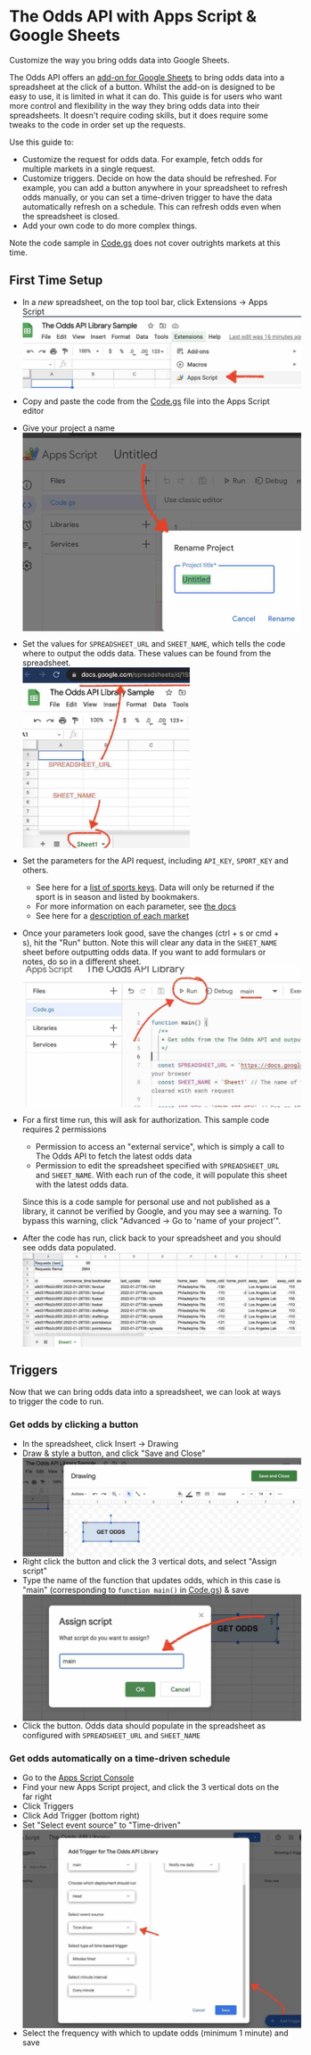 # The Odds API with Apps Script & Google Sheets

Customize the way you bring odds data into Google Sheets.

The Odds API offers an [add-on for Google Sheets](https://workspace.google.com/marketplace/app/sports_odds/426905155013?hl=en&pann=sheets_addon_widget) to bring odds data into a spreadsheet at the click of a button. Whilst the add-on is designed to be easy to use, it is limited in what it can do. This guide is for users who want more control and flexibility in the way they bring odds data into their spreadsheets. It doesn't require coding skills, but it does require some tweaks to the code in order set up the requests.

Use this guide to:

- Customize the request for odds data. For example, fetch odds for multiple markets in a single request.
- Customize triggers. Decide on how the data should be refreshed. For example, you can add a button anywhere in your spreadsheet to refresh odds manually, or you can set a time-driven trigger to have the data automatically refresh on a schedule. This can refresh odds even when the spreadsheet is closed.
- Add your own code to do more complex things.

Note the code sample in [Code.gs](./Code.gs) does not cover outrights markets at this time.

## First Time Setup

- In a *new* spreadsheet, on the top tool bar, click Extensions -> Apps Script
    <img src="screenshots/start_apps_script.jpg" alt="Start Apps Script" style="display: block; max-width: 500px;" />
- Copy and paste the code from the [Code.gs](./Code.gs) file into the Apps Script editor
- Give your project a name
    <img src="screenshots/rename_project.jpg" alt="Rename Project" style="display: block; max-width: 500px;" />
- Set the values for `SPREADSHEET_URL` and `SHEET_NAME`, which tells the code where to output the odds data. These values can be found from the spreadsheet.
    <img src="screenshots/output_params.jpg" alt="Finding Output Params" style="display: block; max-width: 300px;" />
- Set the parameters for the API request, including `API_KEY`, `SPORT_KEY` and others.
    - See here for a [list of sports keys](https://the-odds-api.com/sports-odds-data/sports-apis.html). Data will only be returned if the sport is in season and listed by bookmakers.
    - For more information on each parameter, see [the docs](https://the-odds-api.com/liveapi/guides/v4/#parameters-2)
    - See here for a [description of each market](https://the-odds-api.com/sports-odds-data/betting-markets.html)
- Once your parameters look good, save the changes (ctrl + s or cmd + s), hit the "Run" button. Note this will clear any data in the `SHEET_NAME` sheet before outputting odds data. If you want to add formulars or notes, do so in a different sheet.
    <img src="screenshots/run_apps_script.jpg" alt="Run Apps Script" style="display: block; max-width: 500px;" />
- For a first time run, this will ask for authorization. This sample code requires 2 permissions
    - Permission to access an "external service", which is simply a call to The Odds API to fetch the latest odds data
    - Permission to edit the spreadsheet specified with `SPREADSHEET_URL` and `SHEET_NAME`. With each run of the code, it will populate this sheet with the latest odds data.

    Since this is a code sample for personal use and not published as a library, it cannot be verified by Google, and you may see a warning. To bypass this warning, click "Advanced -> Go to 'name of your project'".

- After the code has run, click back to your spreadsheet and you should see odds data populated.
    <img src="screenshots/data_output.jpg" alt="Data Output" style="display: block; max-width: 500px;" />

## Triggers

Now that we can bring odds data into a spreadsheet, we can look at ways to trigger the code to run.

### Get odds by clicking a button
- In the spreadsheet, click Insert -> Drawing
- Draw & style a button, and click "Save and Close"
    <img src="screenshots/add_button_trigger.jpg" alt="Add Button Trigger" style="display: block; max-width: 500px;" />
- Right click the button and click the 3 vertical dots, and select "Assign script"
- Type the name of the function that updates odds, which in this case is "main" (corresponding to `function main()` in [Code.gs](./Code.gs)) & save
    <img src="screenshots/assign_script.jpg" alt="Assign Script" style="display: block; max-width: 500px;" />
- Click the button. Odds data should populate in the spreadsheet as configured with `SPREADSHEET_URL` and `SHEET_NAME`

### Get odds automatically on a time-driven schedule

- Go to the [Apps Script Console](https://script.google.com/home/my)
- Find your new Apps Script project, and click the 3 vertical dots on the far right
- Click Triggers
- Click Add Trigger (bottom right)
- Set "Select event source" to "Time-driven"
    <img src="screenshots/add_time_trigger.jpg" alt="Add Time Trigger" style="display: block; max-width: 500px;" />
- Select the frequency with which to update odds (minimum 1 minute) and save
